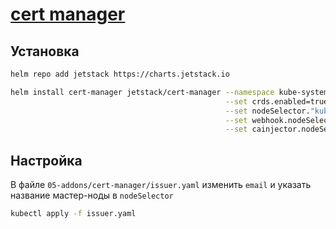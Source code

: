 # [cert manager](https://cert-manager.io/docs/installation/helm/)

## Установка

```bash
helm repo add jetstack https://charts.jetstack.io

helm install cert-manager jetstack/cert-manager --namespace kube-system \
                                                --set crds.enabled=true \
                                                --set nodeSelector."kubernetes\.io/hostname"=${название_мастер_ноды} \
                                                --set webhook.nodeSelector."kubernetes\.io/hostname"=${название_мастер_ноды} \
                                                --set cainjector.nodeSelector."kubernetes\.io/hostname"=${название_мастер_ноды}
```

## Настройка

В файле `05-addons/cert-manager/issuer.yaml` изменить `email` и указать название мастер-ноды в `nodeSelector` 

```bash
kubectl apply -f issuer.yaml
```
